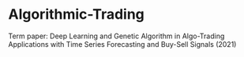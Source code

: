 # Algorithmic-Trading
Term paper: Deep Learning and Genetic Algorithm in Algo-Trading Applications with Time Series Forecasting and Buy-Sell Signals (2021)
